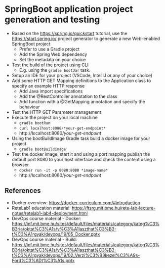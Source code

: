 # SpringBoot application project generation and testing


- Based on the https://spring.io/quickstart tutorial, use the https://start.spring.io/ project generator to generate a new Web-enabled SpringBoot project
  - Prefer to use a Gradle project
  - Add the Spring Web dependency
  - Set the metadata on your choice
- Test the build of the project using CLI
  - E.g. using the `gradle bootJar` task.
- Setup an IDE for your project (VSCode, IntelliJ or any of your choice)
- Add some HTTP GET Mapping definitions to the Application class to specify an example HTTP response
  - Add Java import specifications
  - Add the @RestController annotation to the class
  - Add function with a @GetMapping annotation and specify the behaviour
- Test the HTTP GET Parameter management
- Execute the project on your local machine
  - `gradle bootRun`
  - `curl localhost:8080/*your-get-endpoint*`
  - http://localhost:8080/*your-get-endpoint*
- Using the bootBuildImage Gradle task build a docker image for your project
  - `gradle bootBuildImage`
- Test the docker image, start it and using a port mapping publish the default port 8080 to your host interface and check the content using a browser
  - `docker run -it -p 8080:8080 *image-name*`
  - http://localhost:8080/*your-get-endpoint*


## References

- Docker overview: https://docker-curriculum.com/#introduction
- ReteLab1 education material: https://ftsrg.mit.bme.hu/rete-lab-lecture-notes/retelab1-lab4-deployment.html
- DevOps course material - Docker: https://inf.mit.bme.hu/sites/default/files/materials/category/kateg%C3%B3ria/oktat%C3%A1s/v%C3%A1laszthat%C3%B3-t%C3%A1rgyak/devops/19/05_Docker.pptx
- DevOps course material - Build: https://inf.mit.bme.hu/sites/default/files/materials/category/kateg%C3%B3ria/oktat%C3%A1s/v%C3%A1laszthat%C3%B3-t%C3%A1rgyak/devops/19/02_Verzi%C3%B3kezel%C3%A9s-Ford%C3%ADt%C3%A1s.pptx

